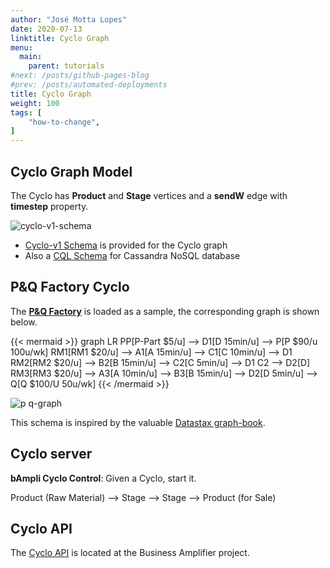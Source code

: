 ```yaml
---
author: "José Motta Lopes"
date: 2020-07-13
linktitle: Cyclo Graph
menu:
  main:
    parent: tutorials
#next: /posts/github-pages-blog
#prev: /posts/automated-deployments
title: Cyclo Graph
weight: 100
tags: [
    "how-to-change",
]
---
```

## Cyclo Graph Model

The Cyclo has **Product** and **Stage** vertices and a **sendW** edge with **timestep** property.

![cyclo-v1-schema](https://user-images.githubusercontent.com/86032/86792421-dad42e80-c040-11ea-98c6-7e7f324c8d1b.jpg)

- [Cyclo-v1 Schema](https://github.com/bampli/bampli/blob/master/datastax/models/cyclo-v1-schema.groovy) is provided for the Cyclo graph
- Also a [CQL Schema](https://github.com/bampli/bampli/blob/master/datastax/models/cyclo-v1-schema.cql) for Cassandra NoSQL database 

## P&Q Factory Cyclo

The [**P&Q Factory**](/docs/posts/pq-factory/) is loaded as a sample, the corresponding graph is shown below.

{{< mermaid >}}
graph LR
    PP[P-Part $5/u] --> D1[D 15min/u] --> P[P $90/u 100u/wk]
    RM1[RM1 $20/u] --> A1[A 15min/u] --> C1[C 10min/u] --> D1
    RM2[RM2 $20/u] --> B2[B 15min/u] --> C2[C 5min/u] --> D1
    C2 --> D2[D]
    RM3[RM3 $20/u] --> A3[A 10min/u] --> B3[B 15min/u] --> D2[D 5min/u] --> Q[Q $100/U 50u/wk]
{{< /mermaid >}}

![p q-graph](https://user-images.githubusercontent.com/86032/86799006-d2332680-c047-11ea-8d02-9da1042c1e51.png)

This schema is inspired by the valuable [Datastax graph-book](https://github.com/datastax/graph-book).

## Cyclo server

**bAmpli Cyclo Control**: Given a Cyclo, start it.

Product (Raw Material) --> Stage --> Stage --> Product (for Sale)

## Cyclo API

The [Cyclo API](https://app.swaggerhub.com/apis/motta/bampli) is located at the Business Amplifier project.


